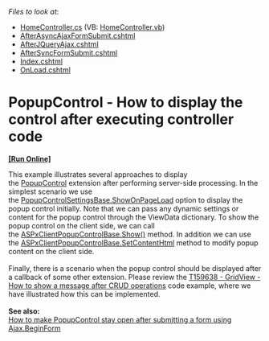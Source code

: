 <!-- default file list -->
*Files to look at*:

* [HomeController.cs](./CS/Controllers/HomeController.cs) (VB: [HomeController.vb](./VB/Controllers/HomeController.vb))
* [AfterAsyncAjaxFormSubmit.cshtml](./CS/Views/Home/AfterAsyncAjaxFormSubmit.cshtml)
* [AfterJQueryAjax.cshtml](./CS/Views/Home/AfterJQueryAjax.cshtml)
* [AfterSyncFormSubmit.cshtml](./CS/Views/Home/AfterSyncFormSubmit.cshtml)
* [Index.cshtml](./CS/Views/Home/Index.cshtml)
* [OnLoad.cshtml](./CS/Views/Home/OnLoad.cshtml)
<!-- default file list end -->
# PopupControl - How to display the control after executing controller code
<!-- run online -->
**[[Run Online]](https://codecentral.devexpress.com/t350450/)**
<!-- run online end -->


This example illustrates several approaches to display the <a href="https://documentation.devexpress.com/#AspNet/CustomDocument9006">PopupControl</a> extension after performing server-side processing. In the simplest scenario we use the <a href="https://docs.devexpress.com/AspNetMvc/DevExpress.Web.Mvc.PopupControlSettingsBase.ShowOnPageLoad">PopupControlSettingsBase.ShowOnPageLoad</a> option to display the popup control initially. Note that we can pass any dynamic settings or content for the popup control through the ViewData dictionary. To show the popup control on the client side, we can call the <a href="https://documentation.devexpress.com/#AspNet/DevExpressWebScriptsASPxClientPopupControlBase_Showtopic(ZgszxA)">ASPxClientPopupControlBase.Show()</a> method. In addition we can use the <a href="https://documentation.devexpress.com/#AspNet/DevExpressWebScriptsASPxClientPopupControlBase_SetContentHtmltopic">ASPxClientPopupControlBase.SetContentHtml</a> method to modify popup content on the client side.<br><br>Finally, there is a scenario when the popup control should be displayed after a callback of some other extension. Please review the <a href="https://www.devexpress.com/Support/Center/p/T159638">T159638 - GridView - How to show a message after CRUD operations</a> code example, where we have illustrated how this can be implemented.<br><br><strong>See also:</strong><br><a href="https://www.devexpress.com/Support/Center/p/T303557">How to make PopupControl stay open after submitting a form using Ajax.BeginForm</a>

<br/>


